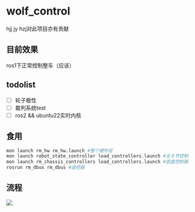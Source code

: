 # wolf_control
hjj jy hzj对此项目亦有贡献

## 目前效果
ros1下正常控制整车（应该）
## todolist
- [ ] 轮子极性
- [ ] 裁判系统test
- [ ] ros2 && ubuntu22实时内核
## 食用
```bash
mon launch rm_hw rm_hw.launch #整个硬件层
mon launch robot_state_controller load_controllers.launch #全关节控制
mon launch rm_chassis_controllers load_controllers.launch #底盘控制器
rosrun rm_dbus rm_dbus #遥控器
``` 
## 流程
![](https://github.com/guodongxiaren/ImageCache/raw/master/Logo/foryou.gif) 